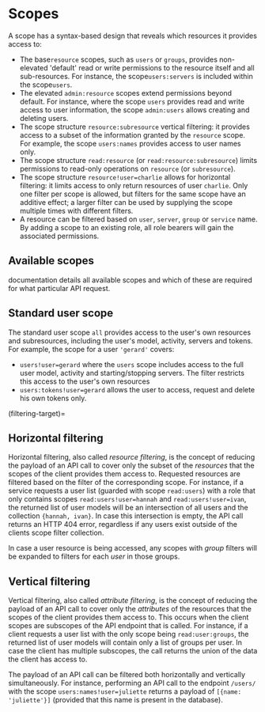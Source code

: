 # Scopes

A scope has a syntax-based design that reveals which resources it provides access to:
- The base`resource` scopes, such as `users` or `groups`, provides non-elevated 'default' read or write permissions to the resource itself and all sub-resources. For instance, the scope`users:servers` is included within the scope`users`.
- The elevated `admin:resource` scopes extend permissions beyond default. For instance, where the scope `users` provides read and write access to user information, the scope `admin:users` allows creating and deleting users.
- The scope structure `resource:subresource` vertical filtering: it provides access to a subset of the information granted by the `resource` scope. For example, the scope `users:names` provides access to user names only.
- The scope structure `read:resource` (or `read:resource:subresource`) limits permissions to read-only operations on `resource` (or `subresource`).
- The scope structure `resource!user=charlie` allows for horizontal filtering: it limits access to only return resources of user `charlie`. Only one filter per scope is allowed, but filters for the same scope have an additive effect; a larger filter can be used by supplying the scope multiple times with different filters.
- A resource can be filtered based on `user`, `server`, `group` or `service` name.
By adding a scope to an existing role, all role bearers will gain the associated permissions.

## Available scopes

[](../reference/rest-api.rst) documentation details all available scopes and which of these are required for what particular API request.

## Standard user scope

The standard user scope `all` provides access to the user's own resources and subresources, including the user's model, activity, servers and tokens. For example, the scope for a user `'gerard'` covers:
- `users!user=gerard` where the `users` scope includes access to the full user model, activity and starting/stopping servers. The filter restricts this access to the user's own resources
- `users:tokens!user=gerard` allows the user to access, request and delete his own tokens only.

(filtering-target)=
## Horizontal filtering

Horizontal filtering, also called *resource filtering*, is the concept of reducing the payload of an API call to cover only the subset of the *resources* that the scopes of the client provides them access to.
Requested resources are filtered based on the filter of the corresponding scope. For instance, if a service requests a user list (guarded with scope `read:users`) with a role that only contains scopes `read:users!user=hannah` and `read:users!user=ivan`, the returned list of user models will be an intersection of all users and the collection `{hannah, ivan}`. In case this intersection is empty, the API call returns an HTTP 404 error, regardless if any users exist outside of the clients scope filter collection.

In case a user resource is being accessed, any scopes with *group* filters will be expanded to filters for each *user* in those groups.

## Vertical filtering

Vertical filtering, also called *attribute filtering*, is the concept of reducing the payload of an API call to cover only the *attributes* of the resources that the scopes of the client provides them access to. This occurs when the client scopes are subscopes of the API endpoint that is called.
For instance, if a client requests a user list with the only scope being `read:user:groups`, the returned list of user models will contain only a list of groups per user.
In case the client has multiple subscopes, the call returns the union of the data the client has access to.


The payload of an API call can be filtered both horizontally and vertically simultaneously. For instance, performing an API call to the endpoint `/users/` with the scope `users:names!user=juliette` returns a payload of `[{name: 'juliette'}]` (provided that this name is present in the database).
